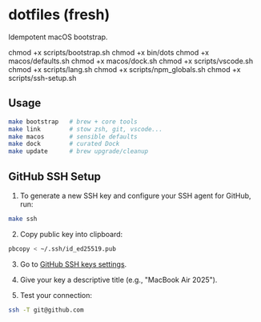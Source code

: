 # dotfiles (fresh)

Idempotent macOS bootstrap.

chmod +x scripts/bootstrap.sh
chmod +x bin/dots
chmod +x macos/defaults.sh
chmod +x macos/dock.sh
chmod +x scripts/vscode.sh
chmod +x scripts/lang.sh
chmod +x scripts/npm_globals.sh
chmod +x scripts/ssh-setup.sh

## Usage

```bash
make bootstrap   # brew + core tools
make link        # stow zsh, git, vscode...
make macos       # sensible defaults
make dock        # curated Dock
make update      # brew upgrade/cleanup
```

## GitHub SSH Setup

1. To generate a new SSH key and configure your SSH agent for GitHub, run:

```bash
make ssh
```

2. Copy public key into clipboard:

```bash
pbcopy < ~/.ssh/id_ed25519.pub
```

3. Go to [GitHub SSH keys settings](https://github.com/settings/keys).

4. Give your key a descriptive title (e.g., "MacBook Air 2025").

5. Test your connection:

```bash
ssh -T git@github.com
```
